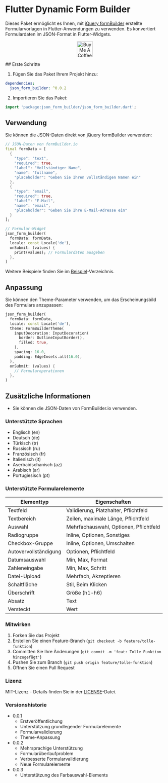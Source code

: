 # Flutter Dynamic Form Builder

Dieses Paket ermöglicht es Ihnen, mit [jQuery formBuilder](https://formbuilder.online/) erstellte Formularvorlagen in Flutter-Anwendungen zu verwenden. Es konvertiert Formulardaten im JSON-Format in Flutter-Widgets.
<p align="center">
  <a href="https://www.buymeacoffee.com/mancir" target="_blank">
    <img src="https://cdn.buymeacoffee.com/buttons/v2/default-black.png" alt="Buy Me A Coffee ;)" text="get" height="50">
  </a>
</p>
## Erste Schritte

1. Fügen Sie das Paket Ihrem Projekt hinzu:

```yaml
dependencies:
  json_form_builder: ^0.0.2
```

2. Importieren Sie das Paket:

```dart
import 'package:json_form_builder/json_form_builder.dart';
```

## Verwendung

Sie können die JSON-Daten direkt von jQuery formBuilder verwenden:

```dart
// JSON-Daten von formBuilder.io
final formData = [
  {
    "type": "text",
    "required": true,
    "label": "Vollständiger Name",
    "name": "fullname",
    "placeholder": "Geben Sie Ihren vollständigen Namen ein"
  },
  {
    "type": "email",
    "required": true,
    "label": "E-Mail",
    "name": "email",
    "placeholder": "Geben Sie Ihre E-Mail-Adresse ein"
  }
];

// Formular-Widget
json_form_builder(
  formData: formData,
  locale: const Locale('de'),
  onSubmit: (values) {
    print(values); // Formulardaten ausgeben
  },
)
```

Weitere Beispiele finden Sie im [Beispiel](./example)-Verzeichnis.

## Anpassung

Sie können den Theme-Parameter verwenden, um das Erscheinungsbild des Formulars anzupassen:

```dart
json_form_builder(
  formData: formData,
  locale: const Locale('de'),
  theme: FormBuilderTheme(
    inputDecoration: InputDecoration(
      border: OutlineInputBorder(),
      filled: true,
    ),
    spacing: 16.0,
    padding: EdgeInsets.all(16.0),
  ),
  onSubmit: (values) {
    // Formularoperationen
  },
)
```

## Zusätzliche Informationen

- Sie können die JSON-Daten von FormBuilder.io verwenden.

### Unterstützte Sprachen

- Englisch (en)
- Deutsch (de)
- Türkisch (tr)
- Russisch (ru)
- Französisch (fr)
- Italienisch (it)
- Aserbaidschanisch (az)
- Arabisch (ar)
- Portugiesisch (pt)

### Unterstützte Formularelemente

| Elementtyp | Eigenschaften |
|------------|---------------|
| Textfeld | Validierung, Platzhalter, Pflichtfeld |
| Textbereich | Zeilen, maximale Länge, Pflichtfeld |
| Auswahl | Mehrfachauswahl, Optionen, Pflichtfeld |
| Radiogruppe | Inline, Optionen, Sonstiges |
| Checkbox-Gruppe | Inline, Optionen, Umschalten |
| Autovervollständigung | Optionen, Pflichtfeld |
| Datumsauswahl | Min, Max, Format |
| Zahleneingabe | Min, Max, Schritt |
| Datei-Upload | Mehrfach, Akzeptieren |
| Schaltfläche | Stil, Beim Klicken |
| Überschrift | Größe (h1-h6) |
| Absatz | Text |
| Versteckt | Wert |

### Mitwirken

1. Forken Sie das Projekt
2. Erstellen Sie einen Feature-Branch (`git checkout -b feature/tolle-funktion`)
3. Committen Sie Ihre Änderungen (`git commit -m 'feat: Tolle Funktion hinzugefügt'`)
4. Pushen Sie zum Branch (`git push origin feature/tolle-funktion`)
5. Öffnen Sie einen Pull Request

### Lizenz

MIT-Lizenz - Details finden Sie in der [LICENSE](LICENSE)-Datei.

### Versionshistorie

- 0.0.1
  - Erstveröffentlichung
  - Unterstützung grundlegender Formularelemente
  - Formularvalidierung
  - Theme-Anpassung
- 0.0.2
  - Mehrsprachige Unterstützung
  - Formularüberlaufproblem
  - Verbesserte Formularvalidierung
  - Neue Formularelemente
- 0.0.3
  - Unterstützung des Farbauswahl-Elements